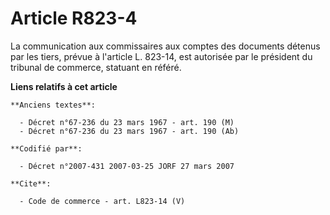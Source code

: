 # Article R823-4

La communication aux commissaires aux comptes des documents détenus par les tiers, prévue à l'article L. 823-14, est
autorisée par le président du tribunal de commerce, statuant en référé.

**Liens relatifs à cet article**

	**Anciens textes**:

	  - Décret n°67-236 du 23 mars 1967 - art. 190 (M)
	  - Décret n°67-236 du 23 mars 1967 - art. 190 (Ab)

	**Codifié par**:

	  - Décret n°2007-431 2007-03-25 JORF 27 mars 2007

	**Cite**:

	  - Code de commerce - art. L823-14 (V)
